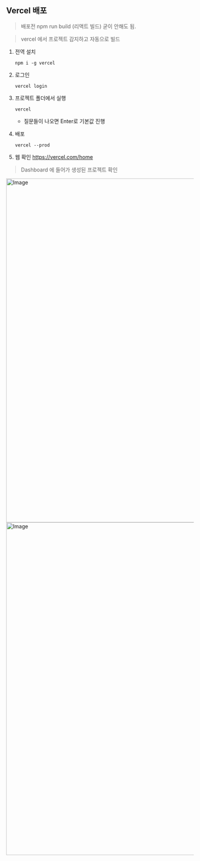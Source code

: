 ##  Vercel 배포

> 배포전 npm run build (리액트 빌드) 굳이 안해도 됨.

> vercel 에서 프로젝트 감지하고 자동으로 빌드

1.  전역 설치
    
    `npm i -g vercel` 
    
2.  로그인
    
    `vercel login` 
    
3.  프로젝트 폴더에서 실행
    
    `vercel` 
    
    -   질문들이 나오면 Enter로 기본값 진행
        
4.  배포
    
    `vercel --prod`


5. 웹 확인
https://vercel.com/home

> Dashboard 에 들어가 생성된 프로젝트 확인
> 
<img width="1544" height="921" alt="Image" src="https://github.com/user-attachments/assets/c24f9b9d-d86a-488a-8747-75953502ecb3" />

<img width="1862" height="891" alt="Image" src="https://github.com/user-attachments/assets/b1a87407-77d9-4f96-8470-53c565ef8d07" />
